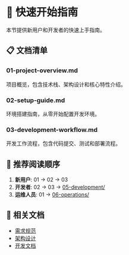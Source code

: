 # 🚀 快速开始指南

本节提供新用户和开发者的快速上手指南。

## 📋 文档清单

### 01-project-overview.md
项目概览，包含技术栈、架构设计和核心特性介绍。

### 02-setup-guide.md  
环境搭建指南，从零开始配置开发环境。

### 03-development-workflow.md
开发工作流程，包含代码提交、测试和部署流程。

## 🎯 推荐阅读顺序

1. **新用户**: 01 → 02 → 03
2. **开发者**: 02 → 03 → [05-development/](../05-development/)
3. **运维人员**: 01 → [06-operations/](../06-operations/)

## 🔗 相关文档

- [需求规范](../02-requirements/)
- [架构设计](../04-architecture/) 
- [开发文档](../05-development/)